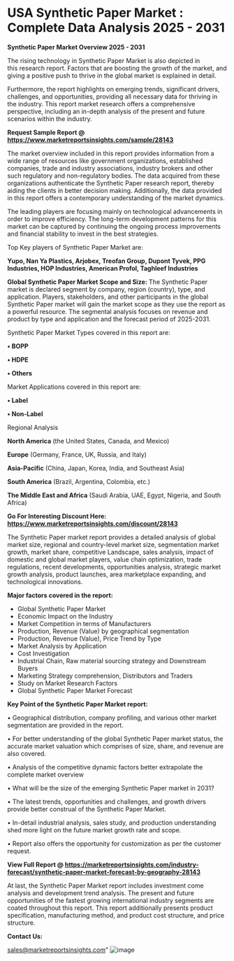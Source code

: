 # USA Synthetic Paper Market : Complete Data Analysis 2025 - 2031

<Strong> Synthetic Paper Market Overview 2025 - 2031</strong>

The rising technology in Synthetic Paper Market is also depicted in this research report. Factors that are boosting the growth of the market, and giving a positive push to thrive in the global market is explained in detail.

Furthermore, the report highlights on emerging trends, significant drivers, challenges, and opportunities, providing all necessary data for thriving in the industry. This report market research offers a comprehensive perspective, including an in-depth analysis of the present and future scenarios within the industry.

<strong>Request Sample Report @ <a href=https://www.marketreportsinsights.com/sample/28143>https://www.marketreportsinsights.com/sample/28143</a></strong>

The market overview included in this report provides information from a wide range of resources like government organizations, established companies, trade and industry associations, industry brokers and other such regulatory and non-regulatory bodies. The data acquired from these organizations authenticate the Synthetic Paper research report, thereby aiding the clients in better decision making. Additionally, the data provided in this report offers a contemporary understanding of the market dynamics.

The leading players are focusing mainly on technological advancements in order to improve efficiency. The long-term development patterns for this market can be captured by continuing the ongoing process improvements and financial stability to invest in the best strategies.

Top Key players of Synthetic Paper Market are:

<strong>Yupo, Nan Ya Plastics, Arjobex, Treofan Group, Dupont Tyvek, PPG Industries, HOP Industries, American Profol, Taghleef Industries</strong>

<strong><b>Global Synthetic Paper Market Scope and Size:</b></strong>
The Synthetic Paper market is declared segment by company, region (country), type, and application. Players, stakeholders, and other participants in the global Synthetic Paper market will gain the market scope as they use the report as a powerful resource. The segmental analysis focuses on revenue and product by type and application and the forecast period of 2025-2031.

Synthetic Paper Market Types covered in this report are:

<strong>• BOPP

• HDPE

• Others</strong>

Market Applications covered in this report are:

<strong>• Label

• Non-Label</strong> 

Regional Analysis

<strong>North America</strong> (the United States, Canada, and Mexico)

<strong>Europe</strong> (Germany, France, UK, Russia, and Italy)

<strong>Asia-Pacific</strong> (China, Japan, Korea, India, and Southeast Asia)

<strong>South America</strong> (Brazil, Argentina, Colombia, etc.)

<strong>The Middle East and Africa</strong> (Saudi Arabia, UAE, Egypt, Nigeria, and South Africa)

<strong>Go For Interesting Discount Here: <a href=https://www.marketreportsinsights.com/discount/28143>https://www.marketreportsinsights.com/discount/28143</a></strong>

The Synthetic Paper market report provides a detailed analysis of global market size, regional and country-level market size, segmentation market growth, market share, competitive Landscape, sales analysis, impact of domestic and global market players, value chain optimization, trade regulations, recent developments, opportunities analysis, strategic market growth analysis, product launches, area marketplace expanding, and technological innovations.

<strong><b>Major factors covered in the report:</b></strong>
<ul>
  <li>Global Synthetic Paper Market </li>
  <li>Economic Impact on the Industry</li>
  <li>Market Competition in terms of Manufacturers</li>
  <li>Production, Revenue (Value) by geographical segmentation</li>
  <li>Production, Revenue (Value), Price Trend by Type</li>
  <li>Market Analysis by Application</li>
  <li>Cost Investigation</li>
  <li>Industrial Chain, Raw material sourcing strategy and Downstream Buyers</li>
  <li>Marketing Strategy comprehension, Distributors and Traders</li>
  <li>Study on Market Research Factors</li>
  <li>Global Synthetic Paper Market Forecast</li>
</ul>

<strong><b>Key Point of the Synthetic Paper Market report:</b></strong>

• Geographical distribution, company profiling, and various other market segmentation are provided in the report.

• For better understanding of the global Synthetic Paper market status, the accurate market valuation which comprises of size, share, and revenue are also covered.

• Analysis of the competitive dynamic factors better extrapolate the complete market overview

• What will be the size of the emerging Synthetic Paper market in 2031?

• The latest trends, opportunities and challenges, and growth drivers provide better construal of the Synthetic Paper Market.

• In-detail industrial analysis, sales study, and production understanding shed more light on the future market growth rate and scope.

• Report also offers the opportunity for customization as per the customer request.

<strong><b>View Full Report @ <a href=https://marketreportsinsights.com/industry-forecast/synthetic-paper-market-forecast-by-geography-28143>https://marketreportsinsights.com/industry-forecast/synthetic-paper-market-forecast-by-geography-28143</a></b></strong>


At last, the Synthetic Paper Market report includes investment come analysis and development trend analysis. The present and future opportunities of the fastest growing international industry segments are coated throughout this report. This report additionally presents product specification, manufacturing method, and product cost structure, and price structure.

<strong>Contact Us:</strong>

sales@marketreportsinsights.com"
![image](https://github.com/user-attachments/assets/537a75d9-ef0e-4758-9562-c65b4e5afeb8)
